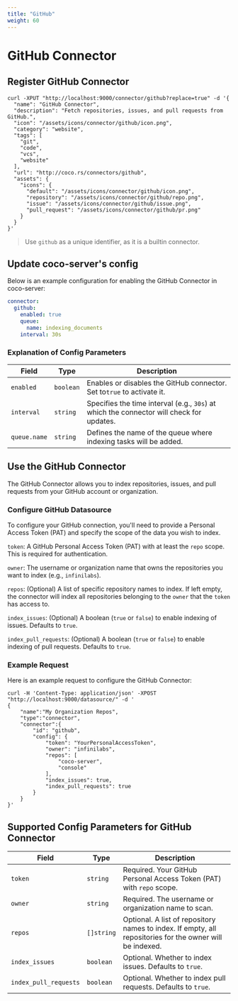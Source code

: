 ```yaml
---
title: "GitHub"
weight: 60
---
```

# GitHub Connector

## Register GitHub Connector

```shell
curl -XPUT "http://localhost:9000/connector/github?replace=true" -d '{
  "name": "GitHub Connector",
  "description": "Fetch repositories, issues, and pull requests from GitHub.",
  "icon": "/assets/icons/connector/github/icon.png",
  "category": "website",
  "tags": [
    "git", 
    "code", 
    "vcs", 
    "website"
  ],
  "url": "http://coco.rs/connectors/github",
  "assets": {
    "icons": {
      "default": "/assets/icons/connector/github/icon.png",
      "repository": "/assets/icons/connector/github/repo.png",
      "issue": "/assets/icons/connector/github/issue.png",
      "pull_request": "/assets/icons/connector/github/pr.png"
    }
  }
}'
```

> Use `github` as a unique identifier, as it is a builtin connector.

## Update coco-server's config

Below is an example configuration for enabling the GitHub Connector in coco-server:

```yaml
connector:
  github:
    enabled: true
    queue:
      name: indexing_documents
    interval: 30s
```

### Explanation of Config Parameters

| **Field**    | **Type**  | **Description**                                                                           |
|--------------|-----------|-------------------------------------------------------------------------------------------|
| `enabled`    | `boolean` | Enables or disables the GitHub connector. Set to`true` to activate it.                    |
| `interval`   | `string`  | Specifies the time interval (e.g., `30s`) at which the connector will check for updates.  |
| `queue.name` | `string`  | Defines the name of the queue where indexing tasks will be added.                         |

## Use the GitHub Connector

The GitHub Connector allows you to index repositories, issues, and pull requests from your GitHub account or organization.

### Configure GitHub Datasource

To configure your GitHub connection, you'll need to provide a Personal Access Token (PAT) and specify the scope of the data you wish to index.

`token`: A GitHub Personal Access Token (PAT) with at least the `repo` scope. This is required for authentication.

`owner`: The username or organization name that owns the repositories you want to index (e.g., `infinilabs`).

`repos`: (Optional) A list of specific repository names to index. If left empty, the connector will index all repositories belonging to the `owner` that the `token` has access to.

`index_issues`: (Optional) A boolean (`true` or `false`) to enable indexing of issues. Defaults to `true`.

`index_pull_requests`: (Optional) A boolean (`true` or `false`) to enable indexing of pull requests. Defaults to `true`.

### Example Request

Here is an example request to configure the GitHub Connector:

```shell
curl -H 'Content-Type: application/json' -XPOST "http://localhost:9000/datasource/" -d '
{
    "name":"My Organization Repos",
    "type":"connector",
    "connector":{
        "id": "github",
        "config": {
            "token": "YourPersonalAccessToken",
            "owner": "infinilabs",
            "repos": [
                "coco-server",
                "console"
            ],
            "index_issues": true,
            "index_pull_requests": true
        }
    }
}'
```

## Supported Config Parameters for GitHub Connector

| **Field**             | **Type**   | **Description**                                                                                                |
|-----------------------|------------|----------------------------------------------------------------------------------------------------------------|
| `token`               | `string`   | Required. Your GitHub Personal Access Token (PAT) with `repo` scope.                                           |
| `owner`               | `string`   | Required. The username or organization name to scan.                                                           |
| `repos`               | `[]string` | Optional. A list of repository names to index. If empty, all repositories for the owner will be indexed.       |
| `index_issues`        | `boolean`  | Optional. Whether to index issues. Defaults to `true`.                                                         |
| `index_pull_requests` | `boolean`  | Optional. Whether to index pull requests. Defaults to `true`.                                                  |

